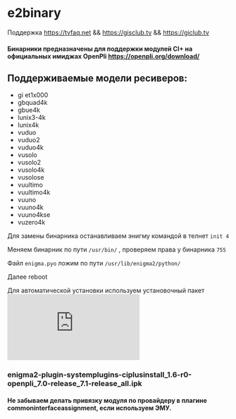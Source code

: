 # e2binary

Поддержка https://tvfaq.net && https://gisclub.tv && https://giclub.tv

#### Бинарники предназначены для поддержки модулей CI+ на официальных имиджах OpenPli https://openpli.org/download/ 

## Поддерживаемые модели ресиверов:

* gi et1x000 
* gbquad4k
* gbue4k 
* lunix3-4k
* lunix4k
* vuduo
* vuduo2
* vuduo4k
* vusolo
* vusolo2
* vusolo4k
* vusolose
* vuultimo
* vuultimo4k
* vuuno
* vuuno4k
* vuuno4kse
* vuzero4k

Для замены бинарника останавливаем энигму командой в телнет `init 4
`

Меняем бинарник по пути `/usr/bin/` , проверяем права у бинарника `755`

Файл `enigma.pyo` ложим по пути `/usr/lib/enigma2/python/`

Далее reboot

Для автоматической установки используем установочный пакет 
![ciplusinstall](https://github.com/Ednaz/e2binary/blob/master/enigma2-plugin-systemplugins-ciplusinstall_1.6-r0-openpli_7.0-release_7.1-release_all.ipk?raw=true)
### enigma2-plugin-systemplugins-ciplusinstall_1.6-r0-openpli_7.0-release_7.1-release_all.ipk

#### Не забываем делать привязку модуля по провайдеру в плагине commoninterfaceassignment, если используем ЭМУ.